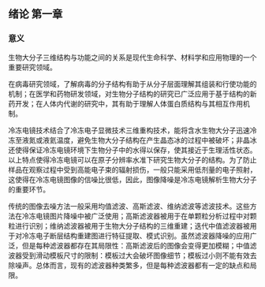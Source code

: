 ## 绪论 第一章

### 意义

生物大分子三维结构与功能之间的关系是现代生命科学、材料学和应用物理的一个重要研究领域。 

在病毒研究领域，了解病毒的分子结构有助于从分子层面理解其组装和行使功能的机制；在医学和药物研发领域，对生物分子结构的研究已广泛应用于基于结构的新药开发；在人体内代谢的研究中，其有助于理解人体蛋白质结构与其相互作用机制。

冷冻电镜技术结合了冷冻电子显微技术三维重构技术，能将含水生物大分子迅速冷冻至液氮或液氦温度，避免生物大分子结构在产生晶态冰的过程中被破坏；非晶冰还使得保证冷冻电镜环境下生物分子中的水得以保存，使其接近于生理活性状态。以上特点使得冷冻电镜可以在原子分辨率水准下研究生物大分子的结构。为了防止样品在观察过程中受到高能电子束的辐射损伤，一般只能采用低剂量的电子照射，这使得在冷冻电镜图像的信噪比很低，因此，图像降噪是冷冻电镜解析生物大分子的重要环节。

传统的图像去噪方法一般采用均值滤波、高斯滤波、维纳滤波等滤波技术。这些方法在冷冻电镜图片降噪中被广泛使用；高斯滤波器被用于在单颗粒分析过程中对颗粒进行识别；维纳滤波器被用于生物大分子结构的三维重建；迭代中值滤波器被用于对冷冻电子断层结构重建图进行特征提取、模式识别。虽然滤波器降噪的应用广泛，但是每种滤波器都存在其局限性：高斯滤波后的图像会变得更加模糊；中值滤波器受到滑动模板尺寸的限制：模板过大会破坏图像细节；模板过小则不能有效去除噪声。总体而言，现有的滤波器种类繁多，但是每种滤波器都有一定的缺点和局限。
